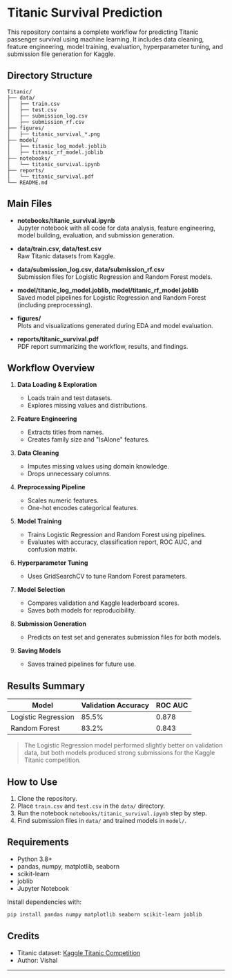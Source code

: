 # Titanic Survival Prediction

This repository contains a complete workflow for predicting Titanic passenger survival using machine learning. It includes data cleaning, feature engineering, model training, evaluation, hyperparameter tuning, and submission file generation for Kaggle.

## Directory Structure

```
Titanic/
├── data/
│   ├── train.csv
│   ├── test.csv
│   ├── submission_log.csv
│   ├── submission_rf.csv
├── figures/
│   ├── titanic_survival_*.png
├── model/
│   ├── titanic_log_model.joblib
│   ├── titanic_rf_model.joblib
├── notebooks/
│   └── titanic_survival.ipynb
├── reports/
│   └── titanic_survival.pdf
└── README.md
```

## Main Files

- **notebooks/titanic_survival.ipynb**  
  Jupyter notebook with all code for data analysis, feature engineering, model building, evaluation, and submission generation.

- **data/train.csv, data/test.csv**  
  Raw Titanic datasets from Kaggle.

- **data/submission_log.csv, data/submission_rf.csv**  
  Submission files for Logistic Regression and Random Forest models.

- **model/titanic_log_model.joblib, model/titanic_rf_model.joblib**  
  Saved model pipelines for Logistic Regression and Random Forest (including preprocessing).

- **figures/**  
  Plots and visualizations generated during EDA and model evaluation.

- **reports/titanic_survival.pdf**  
  PDF report summarizing the workflow, results, and findings.

## Workflow Overview

1. **Data Loading & Exploration**
   - Loads train and test datasets.
   - Explores missing values and distributions.

2. **Feature Engineering**
   - Extracts titles from names.
   - Creates family size and "IsAlone" features.

3. **Data Cleaning**
   - Imputes missing values using domain knowledge.
   - Drops unnecessary columns.

4. **Preprocessing Pipeline**
   - Scales numeric features.
   - One-hot encodes categorical features.

5. **Model Training**
   - Trains Logistic Regression and Random Forest using pipelines.
   - Evaluates with accuracy, classification report, ROC AUC, and confusion matrix.

6. **Hyperparameter Tuning**
   - Uses GridSearchCV to tune Random Forest parameters.

7. **Model Selection**
   - Compares validation and Kaggle leaderboard scores.
   - Saves both models for reproducibility.

8. **Submission Generation**
   - Predicts on test set and generates submission files for both models.

9. **Saving Models**
   - Saves trained pipelines for future use.

## Results Summary

| Model                  | Validation Accuracy | ROC AUC  |
|------------------------|------------------|----------|
| Logistic Regression     | 85.5%             | 0.878    |
| Random Forest           | 83.2%             | 0.843    |

> The Logistic Regression model performed slightly better on validation data, but both models produced strong submissions for the Kaggle Titanic competition.


## How to Use

1. Clone the repository.
2. Place `train.csv` and `test.csv` in the `data/` directory.
3. Run the notebook `notebooks/titanic_survival.ipynb` step by step.
4. Find submission files in `data/` and trained models in `model/`.

## Requirements

- Python 3.8+
- pandas, numpy, matplotlib, seaborn
- scikit-learn
- joblib
- Jupyter Notebook

Install dependencies with:

```sh
pip install pandas numpy matplotlib seaborn scikit-learn joblib
```

## Credits

- Titanic dataset: [Kaggle Titanic Competition](https://www.kaggle.com/c/titanic)
- Author: Vishal

---